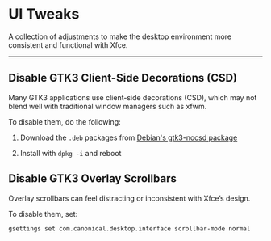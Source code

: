 # UI Tweaks

A collection of adjustments to make the desktop environment more
consistent and functional with Xfce.

---

## Disable GTK3 Client-Side Decorations (CSD)

Many GTK3 applications use client-side decorations (CSD), which may
not blend well with traditional window managers such as xfwm.

To disable them, do the following:

1. Download the `.deb` packages from [Debian's gtk3-nocsd package](https://packages.debian.org/trixie/all/gtk3-nocsd/download)

2. Install with `dpkg -i` and reboot

## Disable GTK3 Overlay Scrollbars

Overlay scrollbars can feel distracting or inconsistent with Xfce’s
design.

To disable them, set:

```sh
gsettings set com.canonical.desktop.interface scrollbar-mode normal
```
